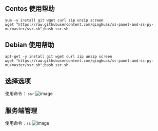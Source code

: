 Centos 使用帮助
---
```
yum -y install git wget curl zip unzip screen
wget "https://raw.githubusercontent.com/qinghuas/ss-panel-and-ss-py-mu/master/ssr.sh";bash ssr.sh
```

Debian 使用帮助
---
```
apt-get -y install git wget curl zip unzip screen
wget "https://raw.githubusercontent.com/qinghuas/ss-panel-and-ss-py-mu/master/ssr.sh";bash ssr.sh
```

选择选项
---
使用命令：
`ssr`
![image](https://raw.githubusercontent.com/qinghuas/ss-panel-and-ss-py-mu/master/option.png)

服务端管理
---
使用命令：`ss`
![image](https://raw.githubusercontent.com/qinghuas/ss-panel-and-ss-py-mu/master/ss_node_option.png)

